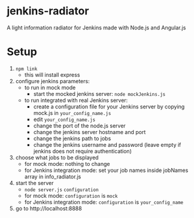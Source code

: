 jenkins-radiator
================

A light information radiator for Jenkins made with Node.js and Angular.js

Setup
======
1. `npm link`
    - this will install express
2. configure jenkins parameters:
    - to run in mock mode
        - start the mocked jenkins server: `node mockJenkins.js`
    - to run integrated with real Jenkins server:
        - create a configuration file for your Jenkins server by copying mock.js in `your_config_name.js`
        - edit `your_config_name.js`
        - change the port of the node.js server
        - change the jenkins server hostname and port
        - change the jenkins path to jobs
        - change the jenkins username and password (leave empty if jenkins does not require authentication)
3. choose what jobs to be displayed
    - for mock mode: nothing to change
    - for Jenkins integration mode: set your job names inside jobNames array in info_radiator.js
4. start the server
    - `node server.js` `configuration`
    - for mock mode: `configuration` is `mock`
    - for Jenkins integration mode: `configuration` is `your_config_name`
5. go to http://localhost:8888